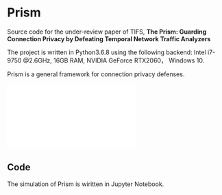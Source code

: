 # Prism

Source code for the under-review paper of TIFS, **The Prism: Guarding Connection Privacy by Defeating Temporal Network Traffic Analyzers**

The project is written in Python3.6.8 using the following backend: Intel i7-9750 @2.6GHz, 16GB RAM, NVIDIA GeForce RTX2060， Windows 10.

Prism is a general framework for connection privacy defenses. 

![avatar](./figure/MainStructure.pdf)

## Code 
The simulation of Prism is wiritten in Jupyter Notebook. 
